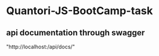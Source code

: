 # Quantori-JS-BootCamp-task

## api documentation through swagger
"http://localhost:<PORT>/api/docs/"